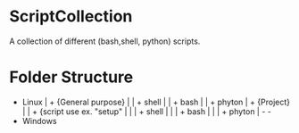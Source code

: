 # ScriptCollection
A collection of different (bash,shell, python) scripts.

# Folder Structure
* Linux
| + {General purpose}
| | + shell
| | + bash
| | + phyton
| + {Project}
| | + {script use ex. "setup"
| | | + shell
| | | + bash
| | | + phyton
| - -
* Windows
